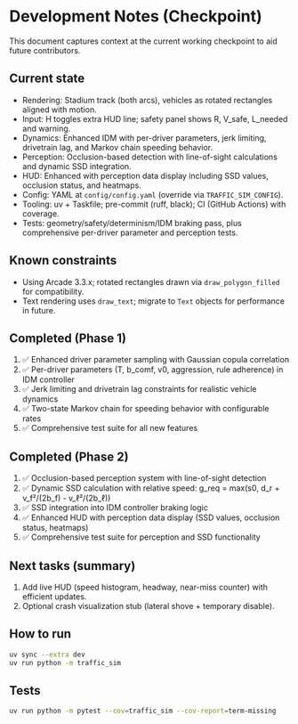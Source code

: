 # Development Notes (Checkpoint)

This document captures context at the current working checkpoint to aid future contributors.

## Current state
- Rendering: Stadium track (both arcs), vehicles as rotated rectangles aligned with motion.
- Input: H toggles extra HUD line; safety panel shows R, V_safe, L_needed and warning.
- Dynamics: Enhanced IDM with per-driver parameters, jerk limiting, drivetrain lag, and Markov chain speeding behavior.
- Perception: Occlusion-based detection with line-of-sight calculations and dynamic SSD integration.
- HUD: Enhanced with perception data display including SSD values, occlusion status, and heatmaps.
- Config: YAML at `config/config.yaml` (override via `TRAFFIC_SIM_CONFIG`).
- Tooling: uv + Taskfile; pre-commit (ruff, black); CI (GitHub Actions) with coverage.
- Tests: geometry/safety/determinism/IDM braking pass, plus comprehensive per-driver parameter and perception tests.

## Known constraints
- Using Arcade 3.3.x; rotated rectangles drawn via `draw_polygon_filled` for compatibility.
- Text rendering uses `draw_text`; migrate to `Text` objects for performance in future.

## Completed (Phase 1)
1. ✅ Enhanced driver parameter sampling with Gaussian copula correlation
2. ✅ Per-driver parameters (T, b_comf, v0, aggression, rule adherence) in IDM controller
3. ✅ Jerk limiting and drivetrain lag constraints for realistic vehicle dynamics
4. ✅ Two-state Markov chain for speeding behavior with configurable rates
5. ✅ Comprehensive test suite for all new features

## Completed (Phase 2)
1. ✅ Occlusion-based perception system with line-of-sight detection
2. ✅ Dynamic SSD calculation with relative speed: g_req = max(s0, d_r + v_f²/(2b_f) - v_ℓ²/(2b_ℓ))
3. ✅ SSD integration into IDM controller braking logic
4. ✅ Enhanced HUD with perception data display (SSD values, occlusion status, heatmaps)
5. ✅ Comprehensive test suite for perception and SSD functionality

## Next tasks (summary)
1. Add live HUD (speed histogram, headway, near-miss counter) with efficient updates.
2. Optional crash visualization stub (lateral shove + temporary disable).

## How to run
```bash
uv sync --extra dev
uv run python -m traffic_sim
```

## Tests
```bash
uv run python -m pytest --cov=traffic_sim --cov-report=term-missing
```
